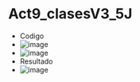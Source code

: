 # Act9_clasesV3_5J
- Codigo
- ![image](https://github.com/user-attachments/assets/ab945b7e-133e-4396-8176-eac2f2e0d8db)
- ![image](https://github.com/user-attachments/assets/92f1540f-7922-4438-a4e9-76876beb3908)
- Resultado
- ![image](https://github.com/user-attachments/assets/655435f2-7869-4d15-a9dc-7dffd5442539)

